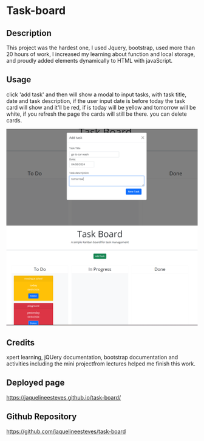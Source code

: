 # Task-board

## Description

This project was the hardest one, I used Jquery, bootstrap, used  more than 20 hours of work, I increased my learning about function and local storage, and proudly added elements dynamically to HTML  with javaScript.

## Usage
click 'add task' and then will show a modal to input tasks, with task title, date and task description, if the user input date is before today the task card will show and it'll be red, if is today will be yellow and tomorrow will be white, if you refresh the page the cards will still be there. you can delete cards.

![task modal](Assets/images/Screenshot1.png)
![coloured cards](Assets/images/Screenshot2.png)
 

## Credits
xpert learning, jQUery documentation, bootstrap documentation and activities  including the mini projectfrom lectures helped me finish this work.

## Deployed page

https://jaquelineesteves.github.io/task-board/


## Github Repository

https://github.com/jaquelineesteves/task-board

